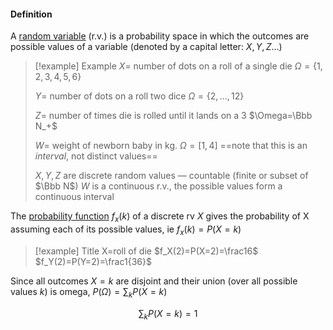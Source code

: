 #### Definition
A <u>random variable</u> (r.v.) is a probability space in which the outcomes are possible values of a variable (denoted by a capital letter: $X,Y,Z…$)

> [!example] Example
> $X=$ number of dots on a roll of a single die
> $\Omega=\{1,2,3,4,5,6\}$
> 
> $Y=$ number of dots on a roll two dice
> $\Omega=\{2,\dots,12\}$
> 
> $Z=$ number of times die is rolled until it lands on a 3
> $\Omega=\Bbb N_+$
> 
> $W=$ weight of newborn baby in kg.
> $\Omega=[1,4]$ ==note that this is an *interval*, not distinct values==
> 
> $X,Y,Z$ are discrete random values — countable (finite or subset of $\Bbb N$)
> $W$ is a continuous r.v., the possible values form a continuous interval

The <u>probability function</u> $f_x(k)$ of a discrete rv $X$ gives the probability of X assuming each of its possible values, ie $f_x(k)=P(X=k)$


> [!example] Title
> X=roll of die
> $f_X(2)=P(X=2)=\frac16$
> $f_Y(2)=P(Y=2)=\frac1{36}$


Since all outcomes $X=k$ are disjoint and their union (over all possible values $k$) is omega, $P(\Omega)=\sum_kP(X=k)$

$$\sum_kP(X=k)=1$$